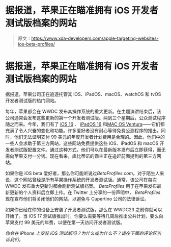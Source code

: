 # 据报道，苹果正在瞄准拥有 iOS 开发者测试版档案的网站

> 原文：<https://www.xda-developers.com/apple-targeting-websites-ios-beta-profiles/>

# 据报道，苹果正在瞄准拥有 iOS 开发者测试版档案的网站

据报道，苹果公司正在追逐托管其 iOS、iPadOS、macOS、watchOS 和 tvOS 开发者测试版的热门网站。

每年，苹果都会在 WWDC 发布其操作系统的重大更新。在主题演讲结束后，该公司通常会发布这些更新的第一个开发者测试版。两到三个星期后，公众测试程序随之而来。今年，我们有了 [iOS 16](http://xda-developers.com/ios-16) 、 [iPadOS 16](http://xda-developers.com/ipados-16) 和[MAC OS Ventura](http://xda-developers.com/macos-ventura)——它们都充满了令人兴奋的变化和功能。许多爱好者没有耐心等待免费公测程序的推出。同时，他们无法证明支付 99 美元的年度开发者计划费用是合理的。因此，他们中的一些人会求助于第三方网站，这些网站免费提供这些 iOS、iPadOS 和 macOS 开发者测试版配置文件。通过这种方式，他们可以在最新版本发布后立即获得，而无需向苹果支付一分钱。现在看来，库比蒂诺的霸主正在追赶前面提到的第三方网站。

如果你是 iOS beta 爱好者，那么你可能听说过*BetaProfiles.com*。对于陌生人来说，这个网站曾经是所有苹果操作系统的开发者测试版。通常，该公司在每次 WWDC 发布重大更新时都会刷新测试版档案。 *BetaProfiles* 用于在苹果发布最新更新的个人资料后立即上传。在 Twitter 上分享的一份声明中， *BetaProfiles* 现在宣布他们将关闭他们的网站，以避免与 Cupertino 公司的法律诉讼。

如果你已经在你的设备上安装了开发者测试版，那么在 WWDC23 之前你就可以开始了。当 iOS 17 测试版推出时，你要么需要等待几周后推出公共计划，要么向苹果支付 99 美元的年费，以便在第一天访问开发者测试版。

*你会在 iPhone 上安装 iOS 测试版吗？为什么或为什么不？请在下面的评论区告诉我们。*